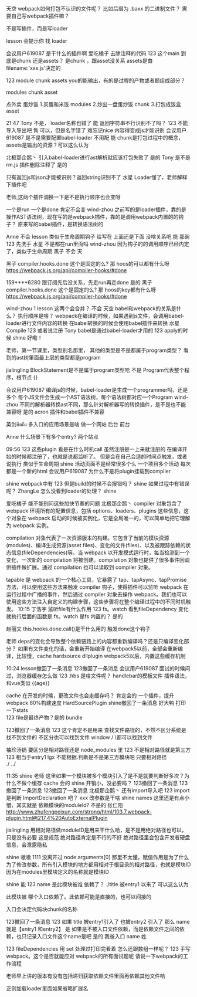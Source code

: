 
天空
webpack如何打包不认识的文件呢？ 
比如后缀为 .baxx 的二进制文件？  需要自己写webpack插件嘛？ 

不是写插件，而是写loader
 
lesson
会提示你 找 loader 



会议用户619087
是干什么的插件啊 
爱吃橘子
去除注释的代码 
123
这个main 到底是chunk 还是assets？ 
是chunk ，跟asset没关系
assets是由
 filename:'xxx.js'决定的
 
123
module chunk assets you的能输出，有的是过程的产物或者额组成部分？ 

modules
chunk
asset

点外卖 蛋炒饭
1.买蛋和米饭 modules
2.炒出一盘蛋炒饭 chunk
3.打包成饭盒 asset



21:47
Tony
不是， loader名称也错了 
能
返回字符串不行识别不了吗？ 
123
不能导入导出吧 
隽
可以，但是名字错了 
难忘记nice
内容得变成js才能识别 
会议用户619087
是不是需要配置babel-loader 不用配
能
chunk是打包过程中的概念，assets是输出的资源？可以这么认为 



北极那企鹅丶
引入babel-loader进行ast解析就应该打包失败了 是的
Tony
是不是rm.js 插件删除注释了 是的


只有返回js和json才能被识别？返回string识别不了 
水星
Loader懂了，老师解释下插件吧 



老师,这两个插件调换一下是不是执行顺序也会变呀 




一个是run 一个是done 肯定不会变 
wind-zhou
之前写的是loader插件，靠的是操作AST语法树，现在写的是webpack插件，靠的是调用webpack内置的的钩子？ 
原来写的babel插件，是转换语法树的

Anne
不会 
lesson
类似于生命周期钩子 给写在 上面还是下面 没啥关系吧 
能
那碗 
123
先洗手 
水星
不是都在run里面吗 
wind-zhou
因为钩子的的调用顺序已经内定了，类似于生命周期 
黑子
不会 
天



黑子
compiler.hooks.done 这个是固定的么? 那 hoos的可以都有什么呀 
https://webpack.js.org/api/compiler-hooks/#done

159****6280
跟订阅先后没关系，先走run再走done 
是的
黑子
compiler.hooks.done 这个是固定的么? 那 hoos的key都有什么呀 
https://webpack.js.org/api/compiler-hooks/#done

wind-zhou
1 
lesson
这两个会合并？ 不会
天空
babel和webpack的关系是什么？ 执行顺序是啥？ 
webpack在编译的时候，如果遇到js文件，会调用babel-loader进行文件内容的转换
在babel转换的时候会使用babel插件来转换
水星
Compile 
123
或者说注册 
Tony
babel是通过babel-loader才用的 
123
apply的时候 
shine
好嘞！ 


老师，第一节课里，类型别名那里，
其他的类型是不是都属于program类型？
看到的ast树里面最上层的类型都是program


jialingling
BlockStatement是不是属于program类型哈
不是 
Program代表整个程序，根节点
{}


会议用户619087
编译js的时候，babel-loader是生成一个programmer吗，还是多个
每个JS文件会生成一个AST语法树，每个语法树都对应一个Program 
wind-zhou
不同的解析器转换ast不同，那么针对解析器写的转换插件，是不是也不能兼容呀 
是的
acron 插件和babel插件不兼容




英剑คิดถึง
多入口的应用场景是啥 
做一个网站
后台
前台

Anne
什么场景下有多个entry? 
两个站点

09:56
123
这些plugin 看是在什么时机call 虽然注册是一上来就注册的 
在编译开始的时候都注册了，也就是说都监听了。
但是会在自己合适的时间点触发，或者说执行
类似于生命周期
shine
活动页面不是经常很多个么 一个项目多个活动 每次都是一个新的html 
会议用户619087
为什么不是将plugin挂载到compiler 



shine
webpack中有 
123
但是build的时候不会报错吗？ 
shine
如果过程中有错误呢？ 
ZhangLe
怎么没看到loader的处理？ 
shine




爱吃橘子
能不能别问这些加快节奏的问题 
北极那企鹅丶
compiler 对象包含了 webpack 环境所有的配置信息，包括 options、loaders、plugins 这些信息，这个对象在 webpack 启动的时候被实例化，它是全局唯一的，可以简单地把它理解为 webpack 实例。

compilation 对象代表了一次资源版本的构建。它包含了当前的模块资源(modules)、编译生成资源(asset files)、变化的文件(files)、以及被跟踪依赖的状态信息(fileDependencies)等。当 webpack 以开发模式运行时，每当检测到一个变化，一次新的 compilation 将被创建。compilation 对象也提供了很多事件回调供插件做扩展。通过 compilation 也可以读取到 compiler 对象。

tapable 是 webpack 的一个核心工具，它暴露了 tap、tapAsync、tapPromise 方法，可以使用这些方法来触发 compiler 钩子，使得插件可以监听 webpack 在运行过程中广播的事件，然后通过 compiler 对象去操作 webpack。我们也可以使用这些方法注入自定义的构建步骤，这些步骤将在整个编译过程中的不同时机触发。 
10:15
丁浩宇
监听file有什么作用 
123
fs。watch 看到fileDependency 变化就执行后面的函数是 fs。watch 是fs 内置的？ 
 是的

赵丽文
this.hooks.done.call()是干什么用的 
触发done这个钩子

老师 deps的变化会导致整个依赖链路上的内容都重新编译吗？还是只编译变化部分？ 
如果有文件变化的话，会重新开始编译 
在webpack5以前，全部会重新编译，比较慢，cache hardsource dllplugin
webpack5以后，内置这些缓存机制 


10:24
lesson撤回了一条消息
123撤回了一条消息
会议用户619087
面试的时候问过，浏览器缓存怎么做 
123
.hbs 是啥文件呢？ 
handlebar的模板文件
插件语法，和vue类似
{{age}}



cache 在开发的时候，更改文件也会走缓存吗？ 
肯定会的
一个插件，提升webpack 80%构建速度 
HardSourcePlugin
shine撤回了一条消息
好大鸭
打印一下stats  
123
file是最终产物？是的 
bundle



123撤回了一条消息
123
这个肯定不是用来 查找文件路径的，不然不区分系统是找不到文件的 
不区分也可以找到文件
window / \都可以找到文件






袖珍汤锅
要区分是相对路径还是 node_modules 里 
123
不是相对路径就是第三方 
123
相当于entry1 
lgx
不能根据.判断是不是第三方模块吧 
只要相对路径  
./
../

11:35
shine
老师 这里如果一个模块被多个模块引入了是不是就要判断好多次？为什么不做个缓存 cache 
会的
shine
开销小，没必要吗？ 
123撤回了一条消息
123撤回了一条消息
123撤回了一条消息
北极那企鹅丶
还有import导入吧 
123
import 是判断 ImportDeclaration 吧？ 
xxx
改参数是干啥 
shine
names 这里还是有点小懵，其实就是 依赖模块的moduleId? 
不是的
张仁阳
http://www.zhufengpeixun.com/strong/html/103.7.webpack-plugin.html#t217.4%20AutoExternalPlugin 




jialingling
用相对路径做moduleID是用来干什么哈，是不是用绝对路径也可以，只是没有必要 
这是规范
绝对路径肯定是不行的不好
绝对路径里会包含开发者硬盘信息，会泄露隐私

shine
嗷嗷  1111 
没离开过
node.arguments[0] 那里不太懂，赋值作用是为了什么 
为了修改参数，所有引入模块的地方都用相对于根目录的相对路径，也就是模块ID
因为在modules里模块定义的名称就是模块ID

shine
能 
123
name 是此模块被谁 依赖了？ ./title  被entry1 以来了 
可以这么认为

此模块被 哪个入口依赖了。此依赖可能是直接的，也可以间接的
 
入口会决定代码块chunk的名称

123撤回了一条消息
123
如果 title 被entry1引入了 也被entry2 引入了 那么 name 就是【entry1 和entry2】 
是
如果是不被入口文件依赖，而是依赖文件之间的依赖，也只记录入口文件这个name是吧 
是的
我爸入口 name 姓



123
fileDependencies 用 set 处理过打印完看着 怎么还跟数组一样呢？ 
123
手写webpack。这个是否就能应对 webpack的所有面试题呢 
请说一下webpack的工作流程

老师早上讲的版本有没有包括递归获取依赖文件里面再依赖其他文件哈 

正则加载loader里面如果省略扩展名 